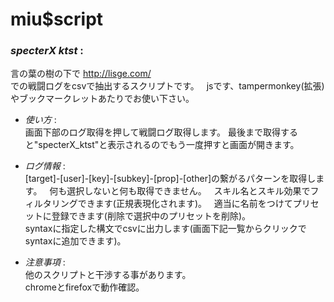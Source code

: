 # miu$script  
### *specterX ktst* :  
言の葉の樹の下で <http://lisge.com/>  
での戦闘ログをcsvで抽出するスクリプトです。  
jsです、tampermonkey(拡張)やブックマークレットあたりでお使い下さい。  

* _使い方_ :  
画面下部のログ取得を押して戦闘ログ取得します。
最後まで取得すると"specterX_ktst"と表示されるのでもう一度押すと画面が開きます。  

* _ログ情報_ :  
[target]-[user]-[key]-[subkey]-[prop]-[other]の繋がるパターンを取得します。  
何も選択しないと何も取得できません。  
スキル名とスキル効果でフィルタリングできます(正規表現化されます)。  
適当に名前をつけてプリセットに登録できます(削除で選択中のプリセットを削除)。  
syntaxに指定した構文でcsvに出力します(画面下記一覧からクリックでsyntaxに追加できます)。  

* _注意事項_ :  
他のスクリプトと干渉する事があります。  
chromeとfirefoxで動作確認。  
